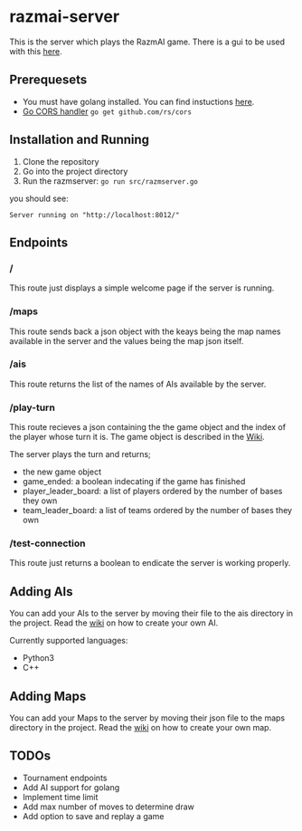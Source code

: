 # razmai-server
This is the server which plays the RazmAI game. There is a gui to be used with this [here](https://github.com/saeidh12/razmai-gui).

## Prerequesets

* You must have golang installed. You can find instuctions [here](https://golang.org/).
* [Go CORS handler](https://github.com/rs/cors) `go get github.com/rs/cors`

## Installation and Running

1. Clone the repository
2. Go into the project directory
3. Run the razmserver: `go run src/razmserver.go`

you should see:

`Server running on "http://localhost:8012/"`

## Endpoints

### /
This route just displays a simple welcome page if the server is running.

### /maps
This route sends back a json object with the keays being the map names available in the server and the values being the map json itself.

### /ais
This route returns the list of the names of AIs available by the server.

### /play-turn
This route recieves a json containing the the game object and the index of the player whose turn it is.
The game object is described in the [Wiki](https://github.com/saeidh12/razmai-server/wiki/Game-Object).

The server plays the turn and returns;
* the new game object
* game_ended: a boolean indecating if the game has finished
* player_leader_board: a list of players ordered by the number of bases they own
* team_leader_board: a list of teams ordered by the number of bases they own

### /test-connection
This route just returns a boolean to endicate the server is working properly.

## Adding AIs
You can add your AIs to the server by moving their file to the ais directory in the project.
Read the [wiki](https://github.com/saeidh12/razmai-server/wiki/Creating-Custom-AI) on how to create your own AI.

Currently supported languages:
* Python3
* C++

## Adding Maps
You can add your Maps to the server by moving their json file to the maps directory in the project.
Read the [wiki](https://github.com/saeidh12/razmai-server/wiki/Creating-Custom-Map) on how to create your own map.


## TODOs
* Tournament endpoints
* Add AI support for golang
* Implement time limit
* Add max number of moves to determine draw
* Add option to save and replay a game

